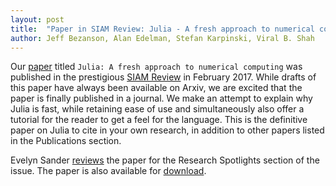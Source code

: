 ```yaml
---
layout: post
title:  "Paper in SIAM Review: Julia - A fresh approach to numerical computing"
author: Jeff Bezanson, Alan Edelman, Stefan Karpinski, Viral B. Shah
---
```


Our [paper](http://epubs.siam.org/doi/abs/10.1137/141000671) titled `Julia: A fresh approach to numerical computing` was published in the prestigious [SIAM Review](https://www.siam.org/journals/sirev.php) in February 2017. While drafts of this paper have always been available on Arxiv, we are excited that the paper is finally published in a journal. We make an attempt to explain why Julia is fast, while retaining ease of use and simultaneously also offer a tutorial for the reader to get a feel for the language. This is the definitive paper on Julia to cite in your own research, in addition to other papers listed in the Publications section.

Evelyn Sander [reviews](http://epubs.siam.org/doi/abs/10.1137/17N974264) the paper for the Research Spotlights section of the issue. The paper is also available for [download](http://julialang.org/publications/julia-fresh-approach-BEKS.pdf).
